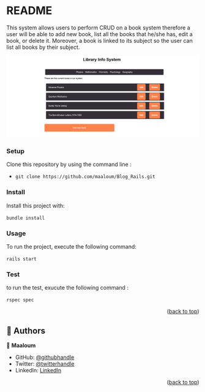 # README

This system allows users to perform CRUD on a book system therefore a user will be able to add new book, list all the books that he/she has, edit a book, or delete it. Moreover, a book is linked to its subject so the user can list all books by their subject.

<img src="./app/assets/images/Libray_System_Info.png"/>



### Setup

Clone this repository by using the command line :

- `git clone https://github.com/maaloum/Blog_Rails.git`

### Install

Install this project with:

`bundle install`

### Usage

To run the project, execute the following command:

`rails start`

### Test

to run the test, exucute the following command :

`rspec spec`

<p align="right">(<a href="#readme-top">back to top</a>)</p>

<!-- AUTHORS -->

## 👥 Authors <a name="authors"></a>

👤 **Maaloum**

- GitHub: [@githubhandle](https://github.com/maaloum)
- Twitter: [@twitterhandle](https://twitter.com/maaloum)
- LinkedIn: [LinkedIn](https://www.linkedin.com/in/maaloum/)


<p align="right">(<a href="#readme-top">back to top</a>)</p>
